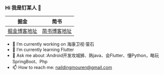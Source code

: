 ### Hi 我是钉某人 👋
|掘金|简书|
|---|---|
|[掘金博客地址](https://juejin.cn/user/2999123453685943)|[简书博客地址](https://www.jianshu.com/u/4abd568623a2)|

- 🔭 I’m currently working on 海康卫视·萤石
- 🌱 I’m currently learning Flutter
- 💬 Ask me about :Android开发攻城狮、熟java、会Flutter、懂Python，略玩SpringBoot、Php
- 📫 How to reach me: naildingmouren@gmail.com

<!--
**DingMouRen/DingMouRen** is a ✨ _special_ ✨ repository because its `README.md` (this file) appears on your GitHub profile.

Here are some ideas to get you started:

- 🔭 I’m currently working on ...
- 🌱 I’m currently learning ...
- 👯 I’m looking to collaborate on ...
- 🤔 I’m looking for help with ...
- 💬 Ask me about ...
- 📫 How to reach me: ...
- 😄 Pronouns: ...
- ⚡ Fun fact: ...
-->

